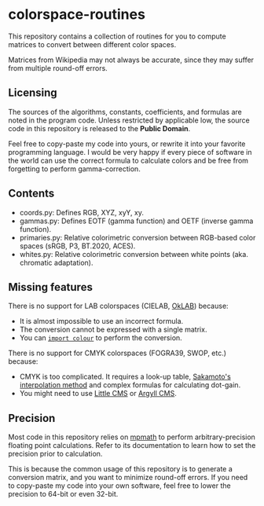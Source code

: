 # colorspace-routines

This repository contains a collection of routines for you to compute matrices
to convert between different color spaces.

Matrices from Wikipedia may not always be accurate, since they may suffer from
multiple round-off errors.

## Licensing

The sources of the algorithms, constants, coefficients, and formulas are noted
in the program code. Unless restricted by applicable low, the source code in
this repository is released to the **Public Domain**.

Feel free to copy-paste my code into yours, or rewrite it into your favorite
programming language. I would be very happy if every piece of software in the
world can use the correct formula to calculate colors and be free from
forgetting to perform gamma-correction.

## Contents

- coords.py: Defines RGB, XYZ, xyY, xy.
- gammas.py: Defines EOTF (gamma function) and OETF (inverse gamma function).
- primaries.py: Relative colorimetric conversion between RGB-based color spaces (sRGB, P3, BT.2020, ACES).
- whites.py: Relative colorimetric conversion between white points (aka. chromatic adaptation).

## Missing features

There is no support for LAB colorspaces (CIELAB, [OkLAB](https://bottosson.github.io/posts/oklab/)) because:
- It is almost impossible to use an incorrect formula.
- The conversion cannot be expressed with a single matrix.
- You can [`import colour`](https://www.colour-science.org) to perform the conversion.

There is no support for CMYK colorspaces (FOGRA39, SWOP, etc.) because:
- CMYK is too complicated.
  It requires a look-up table, [Sakamoto's interpolation method](https://patents.google.com/patent/US6178007B1) and complex formulas for calculating dot-gain.
- You might need to use [Little CMS](https://www.littlecms.com) or [Argyll CMS](http://www.argyllcms.com).

## Precision

Most code in this repository relies on [mpmath](https://mpmath.org) to perform
arbitrary-precision floating point calculations. Refer to its documentation to
learn how to set the precision prior to calculation.

This is because the common usage of this repository is to generate a conversion
matrix, and you want to minimize round-off errors. If you need to copy-paste my
code into your own software, feel free to lower the precision to 64-bit or even
32-bit.
